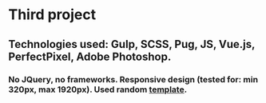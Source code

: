 # Third project

## Technologies used: Gulp, SCSS, Pug, JS, Vue.js, PerfectPixel, Adobe Photoshop. 

### No JQuery, no frameworks. Responsive design (tested for: min 320px, max 1920px). Used random [template](https://github.com/Rodder1200/project1/blob/master/template.jpg).

